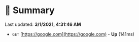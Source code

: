 # 📖 Summary
Last updated: **3/1/2021, 4:31:46 AM**

- `GET` [https://google.com](https://google.com) - **Up** (141ms)
